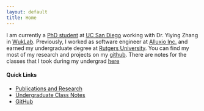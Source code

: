 ```yaml
---
layout: default
title: Home
---
```


I am currently a [PhD student](/education/) at [UC San Diego](https://ucsd.edu)
working with Dr. Yiying Zhang in [WukLab](https://wuklab.io). Previously, I
worked as software engineer at [Alluxio Inc.](https://alluxio.io) and earned my
undergraduate degree at [Rutgers University](/education/undergrad/). You can
find my most of my research and projects on my
[github](https://github.com/ZacBlanco). There are notes for the classes that I
took during my undergrad [here](/education/undergrad/)

#### Quick Links

- [Publications and Research](/education/)
- [Undergraduate Class Notes](/education/undergrad/)
- [GitHub](https://github.com/ZacBlanco)